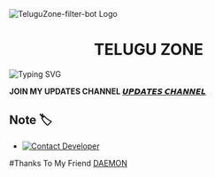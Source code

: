 <img src="https://graph.org/file/f3782d62b29682c19870b.jpg" alt="TeluguZone-filter-bot Logo">
</p>
<h1 align="center">
  TELUGU ZONE
</h1>


![Typing SVG](https://readme-typing-svg.herokuapp.com/?lines=𝑊𝑒𝑙𝑐𝑜𝑚𝑒+𝑇𝑜+TELUGUZONE-BOT;𝐴+𝑠𝑖𝑚𝑝𝑙𝑒+𝑎𝑛𝑑+𝑝𝑜𝑤𝑒𝑟𝑓𝑢𝑙+𝐵𝑜𝑡!;Powered+ByTELUGUZONE)
</p>


<b>JOIN MY UPDATES CHANNEL  <a href='https://telegram.me/TeluguZone0'>𝙐𝙋𝘿𝘼𝙏𝙀𝙎 𝘾𝙃𝘼𝙉𝙉𝙀𝙇</a></b>


## Note 🏷️
 
* [![Contact Developer](https://img.shields.io/static/v1?label=Contact+Developer&message=On+Telegram&color=critical)](https://telegram.me/Daemon990)

#Thanks To My Friend 
[DAEMON](https://telegram.me/Daemon990)